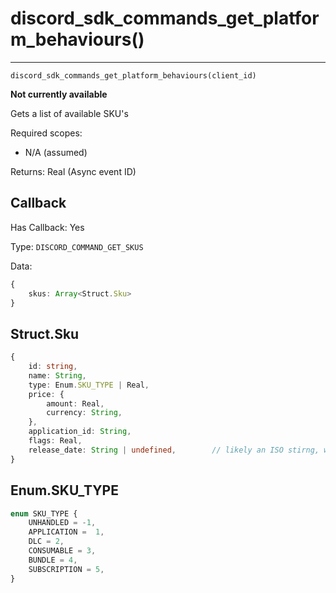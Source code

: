 # discord_sdk_commands_get_platform_behaviours()
---
`discord_sdk_commands_get_platform_behaviours(client_id)`

**Not currently available** 

Gets a list of available SKU's

Required scopes:
- N/A (assumed)

Returns: Real (Async event ID)



## Callback

Has Callback: Yes

Type: `DISCORD_COMMAND_GET_SKUS`

Data:


```ts
{
    skus: Array<Struct.Sku>
}
```


## Struct.Sku


```ts
{
    id: string,
    name: String,
    type: Enum.SKU_TYPE | Real,
    price: {
        amount: Real,
        currency: String,
    },
    application_id: String,
    flags: Real,
    release_date: String | undefined,        // likely an ISO stirng, won't know for sure until release
}
```


## Enum.SKU_TYPE

```ts
enum SKU_TYPE {
    UNHANDLED = -1,
    APPLICATION =  1,
    DLC = 2,
    CONSUMABLE = 3, 
    BUNDLE = 4,
    SUBSCRIPTION = 5,
}
```
